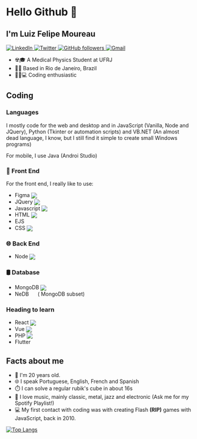 # Hello Github 👋
## I'm Luiz Felipe Moureau
<a href="https://www.linkedin.com/in/luizfelipesmoureau/" target="_blank">
  <img src="https://img.shields.io/badge/LinkedIn-%230077B5.svg?&style=flat-square&logo=linkedin&logoColor=white" alt="LinkedIn">
</a>
<a href="https://twitter.com/luizmoureau" target="_blank">
  <img src="https://img.shields.io/badge/Twitter-%230077B5.svg?&style=flat-square&logo=twitter&logoColor=white" alt="Twitter">
</a>
<a href="/" target="_blank">
<img alt="GitHub followers" src="https://img.shields.io/github/followers/mococa?color=%23000000&style=flat-square">
</a>
<a href="mailto:luizfelipesmoureau@gmail.com" target="_blank">
<img alt="Gmail" src="https://img.shields.io/static/v1?color=%23fff&logo=gmail&logoColor=%23f44&message=Gmail&label=&style=flat-square">
</a>



  - ☢️🎓 A Medical Physics Student at UFRJ
  - 🌴🌅 Based in Rio de Janeiro, Brazil
  - 👨‍💻💻 Coding enthusiastic

## Coding
  ### Languages
  
  I mostly code for the web and desktop and in JavaScript (Vanilla, Node and JQuery), Python (Tkinter or automation scripts) and VB.NET (An almost dead language, I know, but I still find it simple to create small Windows programs)
  
  For mobile, I use Java (Androi Studio)


  ### 🐥 Front End
  
  For the front end, I really like to use:
  
  - Figma <sub><img src="https://icongr.am/devicon/nodejs-original.svg?size=16&color=currentColor"></sub>
  - JQuery <sub><img src="https://icongr.am/devicon/jquery-original.svg?size=16&color=currentColor"></sub>
  - Javascript  <sub><img src="https://icongr.am/devicon/javascript-original.svg?size=16&color=currentColor"></sub>
  - HTML <sub><img src="https://icongr.am/devicon/html5-original.svg?size=16&color=currentColor"></sub>
  - EJS <sub><img src="https://cdn.icon-icons.com/icons2/2107/PNG/512/file_type_ejs_icon_130626.png" width="16px"></sub>
  - CSS <sub><img src="https://icongr.am/devicon/css3-original.svg?size=16&color=currentColor"></sub>
   
  ### 🌐 Back End
  
  - Node <sub><img src="https://icongr.am/devicon/nodejs-original.svg?size=16&color=currentColor"></sub>
  
    
  ### 🛢 Database
  
  - MongoDB <sub><img src="https://icongr.am/devicon/mongodb-original-wordmark.svg?size=16&color=currentColor"></sub>
  - NeDB <sub><a href="https://github.com/louischatriot/nedb" target="_blank"><img src="http://i.imgur.com/9O1xHFb.png" height="16px"></a></sub> ( MongoDB subset)
  
  
  ### Heading to learn
  
  - React <sub><img src="https://icongr.am/devicon/react-original.svg?size=16&color=currentColor"></sub>
  - Vue <sub><img src="https://icongr.am/devicon/vuejs-original-wordmark.svg?size=16&color=currentColor"></sub>
  - PHP <sub><img src="https://icongr.am/devicon/php-original.svg?size=16&color=currentColor"></sub>
  - Flutter <sub><img src="https://cdn.icon-icons.com/icons2/2107/PNG/512/file_type_flutter_icon_130599.png" height="16px"></sub>

## Facts about me

  - 👦 I'm 20 years old.
  - 🌐 I speak Portuguese, English, French and Spanish
  - ⏱️ I can solve a regular rubik's cube in about 16s
  - 🎵 I love music, mainly classic, metal, jazz and electronic (Ask me for my Spotify Playlist!)
  - 💻 My first contact with coding was with creating Flash **(RIP)** games with JavaScript, back in 2010.
  
  

[![Top Langs](https://github-readme-stats.vercel.app/api/top-langs/?username=mococa&layout=compact)](https://github.com/mococa?tab=repositories)


<!--
**mococa/mococa** is a ✨ _special_ ✨ repository because its `README.md` (this file) appears on your GitHub profile.

Here are some ideas to get you started:

- 🔭 I’m currently working on ...
- 🌱 I’m currently learning ...
- 👯 I’m looking to collaborate on ...
- 🤔 I’m looking for help with ...
- 💬 Ask me about ...
- 📫 How to reach me: ...
- 😄 Pronouns: ...
- ⚡ Fun fact: ...
-->
